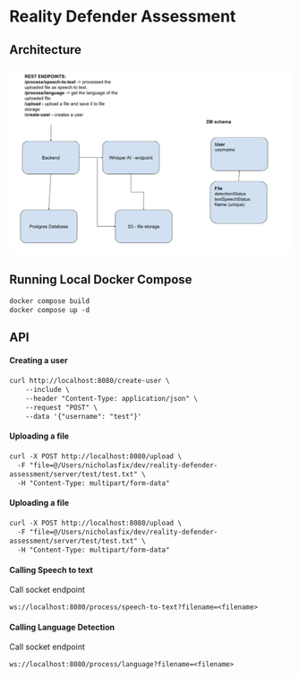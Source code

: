 # Reality Defender Assessment

## Architecture

![Architecture](./architecture.png)

## Running Local Docker Compose

```
docker compose build
docker compose up -d
```

## API

#### Creating a user

```
curl http://localhost:8080/create-user \
    --include \
    --header "Content-Type: application/json" \
    --request "POST" \
    --data '{"username": "test"}'
```

#### Uploading a file

```
curl -X POST http://localhost:8080/upload \
  -F "file=@/Users/nicholasfix/dev/reality-defender-assessment/server/test/test.txt" \
  -H "Content-Type: multipart/form-data"
```

#### Uploading a file

```
curl -X POST http://localhost:8080/upload \
  -F "file=@/Users/nicholasfix/dev/reality-defender-assessment/server/test/test.txt" \
  -H "Content-Type: multipart/form-data"
```

#### Calling Speech to text

Call socket endpoint

```
ws://localhost:8080/process/speech-to-text?filename=<filename>
```

#### Calling Language Detection

Call socket endpoint

```
ws://localhost:8080/process/language?filename=<filename>
```
